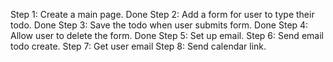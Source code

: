 Step 1: Create a main page. Done
Step 2: Add a form for user to type their todo. Done
Step 3: Save the todo when user submits form. Done
Step 4: Allow user to delete the form. Done
Step 5: Set up email. 
Step 6: Send email todo create. 
Step 7: Get user email
Step 8: Send calendar link.
